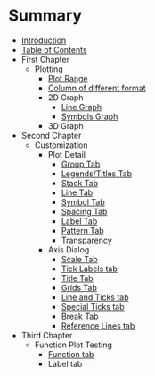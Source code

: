 # Summary

* [Introduction](README.md)
* [Table of Contents](table-of-contents.md)
* First Chapter
  * Plotting
    * [Plot Range](chapter1/page1/page11.md)
    * [Column of different format](chapter1/page1/column-of-different-format.md)
    * 2D Graph
      * [Line Graph](chapter1/page1/2d-graph/line-graph.md)
      * [Symbols Graph](chapter1/page1/2d-graph/symbols-graph.md)
    * 3D Graph
* Second Chapter
  * Customization
    * Plot Detail
      * [Group Tab](second-chapter/customization/plot-detail/group-tab.md)
      * [Legends/Titles Tab](second-chapter/customization/plot-detail/legendstitles-tab.md)
      * [Stack Tab](second-chapter/customization/plot-detail/stack-tab.md)
      * [Line Tab](second-chapter/customization/plot-detail/line-tab.md)
      * [Symbol Tab](second-chapter/customization/plot-detail/symbol-tab.md)
      * [Spacing Tab](second-chapter/customization/plot-detail/spacing-tab.md)
      * [Label Tab ](second-chapter/customization/plot-detail/label-tab.md)
      * [Pattern Tab](second-chapter/customization/plot-detail/pattern-tab.md)
      * [Transparency](second-chapter/customization/plot-detail/transparency.md)
    * Axis Dialog 
      * [Scale Tab](second-chapter/customization/scale-tab.md)
      * [Tick Labels tab](second-chapter/customization/tick-labels-tab.md)
      * [Title Tab](second-chapter/customization/title-tab.md)
      * [Grids Tab](second-chapter/customization/grids-tab.md)
      * [Line and Ticks tab](second-chapter/customization/line-and-ticks-tab.md)
      * [Special Ticks tab](second-chapter/customization/special-ticks-tab.md)
      * [Break Tab](second-chapter/customization/break-tab.md)
      * [Reference Lines tab](second-chapter/customization/reference-lines-tab.md)
* Third Chapter
  * Function Plot Testing
    * [Function tab](function-tab.md)
    * Label tab

